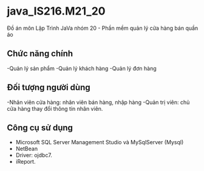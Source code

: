 # java_IS216.M21_20
Đồ án môn Lập Trình JaVa nhóm 20 - Phần mềm quản lý cửa hàng bán quần áo

## Chức năng chính
-Quản lý sản phẩm
-Quản lý khách hàng
-Quản lý đơn hàng

## Đối tượng người dùng
-Nhân viên cửa hàng: nhân viên bán hàng, nhập hàng
-Quản trị viên: chủ cửa hàng thay đổi thông tin nhân viên.
## Công cụ sử dụng
- Microsoft SQL Server Management Studio và MySqlServer (Mysql)
- NetBean
- Driver: ojdbc7.
- iReport.
